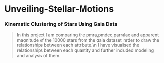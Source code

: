 # Unveiling-Stellar-Motions
### Kinematic Clustering of Stars Using Gaia Data
> In this project I am comparing the pmra,pmdec,parralax and apparent magnitude of the 10000 stars from the gaia dataset inrder to draw the relationships between each attribute.\n
I have visualised the relationships between each quantity and further included modeling and analysis of them.
